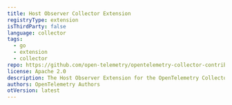 ```yaml
---
title: Host Observer Collector Extension
registryType: extension
isThirdParty: false
language: collector
tags:
  - go
  - extension
  - collector
repo: https://github.com/open-telemetry/opentelemetry-collector-contrib/tree/main/extension/observer/hostobserver
license: Apache 2.0
description: The Host Observer Extension for the OpenTelemetry Collector looks at the current host for listening network endpoints.
authors: OpenTelemetry Authors
otVersion: latest
---
```

